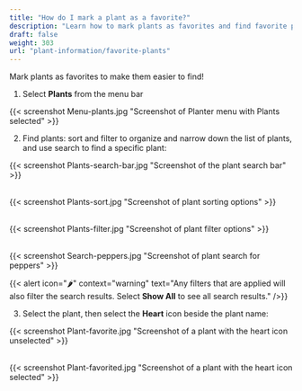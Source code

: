 ```yaml
---
title: "How do I mark a plant as a favorite?"
description: "Learn how to mark plants as favorites and find favorite plants"
draft: false
weight: 303
url: "plant-information/favorite-plants"
---
```


Mark plants as favorites to make them easier to find!

1. Select **Plants** from the menu bar

{{< screenshot Menu-plants.jpg "Screenshot of Planter menu with Plants selected" >}}<br />

2. Find plants: sort and filter to organize and narrow down the list of plants, and use search to find a specific plant:

{{< screenshot Plants-search-bar.jpg "Screenshot of the plant search bar" >}}<br /><br />

{{< screenshot Plants-sort.jpg "Screenshot of plant sorting options" >}}<br /><br />

{{< screenshot Plants-filter.jpg "Screenshot of plant filter options" >}}<br /><br />

{{< screenshot Search-peppers.jpg "Screenshot of plant search for peppers" >}}

{{< alert icon="🌶️" context="warning" text="Any filters that are applied will also filter the search results. Select **Show All** to see all search results." />}}

3. Select the plant, then select the **Heart** icon beside the plant name:

{{< screenshot Plant-favorite.jpg "Screenshot of a plant with the heart icon unselected" >}}<br /><br />

{{< screenshot Plant-favorited.jpg "Screenshot of a plant with the heart icon selected" >}}
